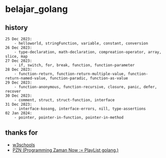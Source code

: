 # belajar_golang

## history

```
25 Dec 2023:
    - helloworld, stringFunction, variable, constant, conversion
26 Dec 2023:
    - type-declaration, math-declaration, compreation-operator, array, slice, map
27 Dec 2023:
    - if, switch, for, break, function, function-parameter
28 Dec 2023:
    - function-return, function-return-multiple-value, function-return-named-value, function-paradic, function-as-value
29 Dec 2023:
    - function-anonymous, function-recursive, closure, panic, defer, recover
30 Dec 2023:
    - comment, struct, struct-function, interface
31 Dec 2023:
    - interface-kosong, interface-errors, nill, type-assertions
02 Jan 2024:
    - pointer, pointer-in-function, pointer-in-method
```

## thanks for

<ul>
    <li><a href="https://www.w3schools.com/go/index.php">w3schools</a></li>
    <li><a href="https://www.youtube.com/playlist?list=PL-CtdCApEFH_t5_dtCQZgWJqWF45WRgZw">PZN (Programming Zaman Now := PlayList golang.)</a></li>
</ul>
